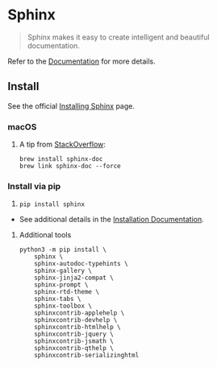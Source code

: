 # Sphinx

> Sphinx makes it easy to create intelligent and beautiful documentation.

Refer to the [Documentation] for more details.

## Install

See the official [Installing Sphinx] page.

### macOS

1. A tip from [StackOverflow]:

   ```console
   brew install sphinx-doc
   brew link sphinx-doc --force
   ```

### Install via pip

1. ```console
   pip install sphinx
   ```

- See additional details in the [Installation Documentation].

1. Additional tools

   ```console
   python3 -m pip install \
       sphinx \
       sphinx-autodoc-typehints \
       sphinx-gallery \
       sphinx-jinja2-compat \
       sphinx-prompt \
       sphinx-rtd-theme \
       sphinx-tabs \
       sphinx-toolbox \
       sphinxcontrib-applehelp \
       sphinxcontrib-devhelp \
       sphinxcontrib-htmlhelp \
       sphinxcontrib-jquery \
       sphinxcontrib-jsmath \
       sphinxcontrib-qthelp \
       sphinxcontrib-serializinghtml
   ```

[Documentation]: https://www.sphinx-doc.org
[Installation Documentation]: https://www.sphinx-doc.org/en/master/usage/installation.html
[Installing Sphinx]: https://www.sphinx-doc.org/en/master/usage/installation.html
[StackOverflow]: https://stackoverflow.com/questions/36137496/os-x-install-of-sphinx-the-sphinx-build-and-sphinx-quickstart-not-found
